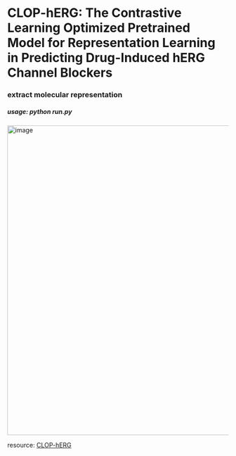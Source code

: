 # CLOP-hERG: The Contrastive Learning Optimized Pretrained Model for Representation Learning in Predicting Drug-Induced hERG Channel Blockers 
### extract molecular representation  
##### usage: python run.py

<img width="704" alt="image" src="https://github.com/heshida01/CLOP-hERG/assets/31440693/c10dfb80-dc71-41d8-a470-7e3c2a2629de">

resource: [CLOP-hERG](https://drive.google.com/drive/folders/1ysH7cOSYr8ARBZ3BiKVGDDGmaIYyD3pP?usp=sharing)
